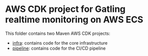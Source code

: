 # AWS CDK project for Gatling realtime monitoring on AWS ECS
This folder contains two Maven AWS CDK projects:
- [infra](./infra): contains code for the core infrastructure
- [pipeline](./pipeline): contains code for the CI/CD pipeline
